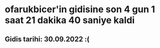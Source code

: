 # ofarukbicer'in gidisine son 4 gun 1 saat 21 dakika 40 saniye kaldi

## Gidis tarihi: 30.09.2022 :(